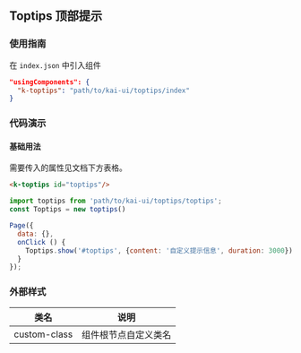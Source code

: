 ## Toptips 顶部提示

### 使用指南
在 `index.json` 中引入组件
```json
"usingComponents": {
  "k-toptips": "path/to/kai-ui/toptips/index"
}
```

### 代码演示

#### 基础用法
需要传入的属性见文档下方表格。

```html
<k-toptips id="toptips"/>
```
```javascript
import toptips from 'path/to/kai-ui/toptips/toptips';
const Toptips = new toptips()

Page({
  data: {},
  onClick () {
    Toptips.show('#toptips', {content: '自定义提示信息', duration: 3000})
  }
});

```


### 外部样式

| 类名 | 说明 |
|-----------|-----------|
| custom-class | 组件根节点自定义类名 |

